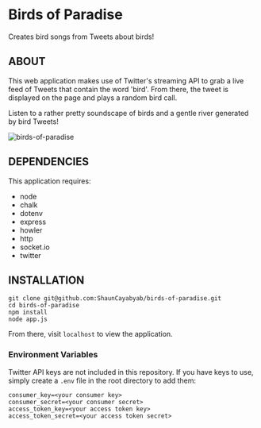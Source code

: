 # Birds of Paradise
Creates bird songs from Tweets about birds!

## ABOUT
This web application makes use of Twitter's streaming API to grab a live feed of Tweets that contain the word 'bird'. From there, the tweet is displayed on the page and plays a random bird call.

Listen to a rather pretty soundscape of birds and a gentle river generated by bird Tweets!

![birds-of-paradise](http://i.imgur.com/sjeypfc.png "birds-of-paradise")

## DEPENDENCIES
This application requires:

- node
- chalk
- dotenv
- express
- howler
- http
- socket.io
- twitter


## INSTALLATION

```
git clone git@github.com:ShaunCayabyab/birds-of-paradise.git
cd birds-of-paradise
npm install
node app.js
```
From there, visit `localhost` to view the application.

### Environment Variables
Twitter API keys are not included in this repository. If you have keys to use, simply create a `.env` file in the root directory to add them:
```
consumer_key=<your consumer key>
consumer_secret=<your consumer secret>
access_token_key=<your access token key>
access_token_secret=<your access token secret>
```